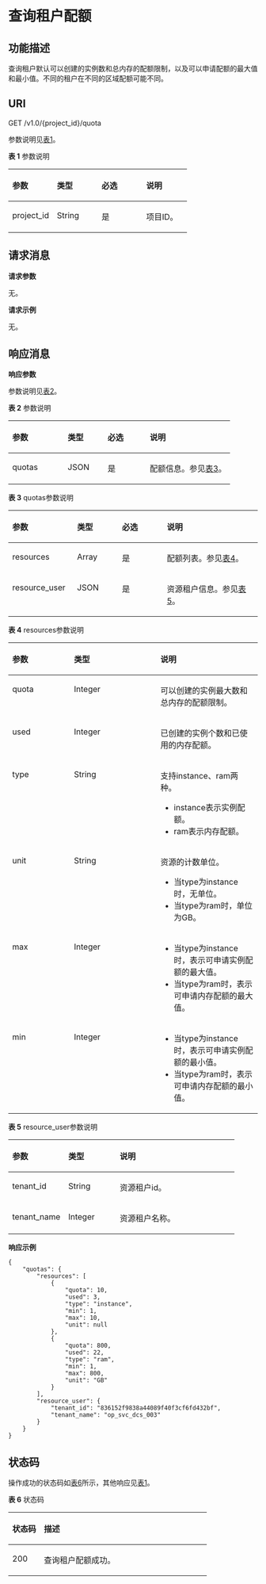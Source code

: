 # 查询租户配额<a name="dcs-zh-api-180423045"></a>

## 功能描述<a name="section164151825713"></a>

查询租户默认可以创建的实例数和总内存的配额限制，以及可以申请配额的最大值和最小值。不同的租户在不同的区域配额可能不同。

## **URI**<a name="section14354165101817"></a>

GET  /v1.0/\{project\_id\}/quota

参数说明见[表1](#table13653920143919)。

**表 1**  参数说明

<a name="table13653920143919"></a>
<table><thead align="left"><tr id="row13652172011391"><th class="cellrowborder" valign="top" width="25%" id="mcps1.2.5.1.1"><p id="p0652102011396"><a name="p0652102011396"></a><a name="p0652102011396"></a>参数</p>
</th>
<th class="cellrowborder" valign="top" width="25%" id="mcps1.2.5.1.2"><p id="p16521202391"><a name="p16521202391"></a><a name="p16521202391"></a>类型</p>
</th>
<th class="cellrowborder" valign="top" width="25%" id="mcps1.2.5.1.3"><p id="p765292023914"><a name="p765292023914"></a><a name="p765292023914"></a>必选</p>
</th>
<th class="cellrowborder" valign="top" width="25%" id="mcps1.2.5.1.4"><p id="p136521420153919"><a name="p136521420153919"></a><a name="p136521420153919"></a>说明</p>
</th>
</tr>
</thead>
<tbody><tr id="row176531320103915"><td class="cellrowborder" valign="top" width="25%" headers="mcps1.2.5.1.1 "><p id="p2065202017391"><a name="p2065202017391"></a><a name="p2065202017391"></a>project_id</p>
</td>
<td class="cellrowborder" valign="top" width="25%" headers="mcps1.2.5.1.2 "><p id="p0653920173910"><a name="p0653920173910"></a><a name="p0653920173910"></a>String</p>
</td>
<td class="cellrowborder" valign="top" width="25%" headers="mcps1.2.5.1.3 "><p id="p4653020183913"><a name="p4653020183913"></a><a name="p4653020183913"></a>是</p>
</td>
<td class="cellrowborder" valign="top" width="25%" headers="mcps1.2.5.1.4 "><p id="p96533202399"><a name="p96533202399"></a><a name="p96533202399"></a>项目ID。</p>
</td>
</tr>
</tbody>
</table>

## **请求消息**<a name="section116044010182"></a>

**请求参数**

无。

**请求示例**

无。

## **响应消息**<a name="section66414611916"></a>

**响应参数**

参数说明见[表2](#table114165246391)。

**表 2**  参数说明

<a name="table114165246391"></a>
<table><thead align="left"><tr id="row104150248391"><th class="cellrowborder" valign="top" width="25%" id="mcps1.2.5.1.1"><p id="p12415924193920"><a name="p12415924193920"></a><a name="p12415924193920"></a>参数</p>
</th>
<th class="cellrowborder" valign="top" width="18%" id="mcps1.2.5.1.2"><p id="p144151224163910"><a name="p144151224163910"></a><a name="p144151224163910"></a>类型</p>
</th>
<th class="cellrowborder" valign="top" width="19%" id="mcps1.2.5.1.3"><p id="p54593291407"><a name="p54593291407"></a><a name="p54593291407"></a>必选</p>
</th>
<th class="cellrowborder" valign="top" width="38%" id="mcps1.2.5.1.4"><p id="p2415182419396"><a name="p2415182419396"></a><a name="p2415182419396"></a>说明</p>
</th>
</tr>
</thead>
<tbody><tr id="row13415324183915"><td class="cellrowborder" valign="top" width="25%" headers="mcps1.2.5.1.1 "><p id="p441552483916"><a name="p441552483916"></a><a name="p441552483916"></a>quotas</p>
</td>
<td class="cellrowborder" valign="top" width="18%" headers="mcps1.2.5.1.2 "><p id="p06451925192319"><a name="p06451925192319"></a><a name="p06451925192319"></a>JSON</p>
</td>
<td class="cellrowborder" valign="top" width="19%" headers="mcps1.2.5.1.3 "><p id="p2046020291503"><a name="p2046020291503"></a><a name="p2046020291503"></a>是</p>
</td>
<td class="cellrowborder" valign="top" width="38%" headers="mcps1.2.5.1.4 "><p id="p15415102415391"><a name="p15415102415391"></a><a name="p15415102415391"></a>配额信息。参见<a href="#table1341618240392">表3</a>。</p>
</td>
</tr>
</tbody>
</table>

**表 3**  quotas参数说明

<a name="table1341618240392"></a>
<table><thead align="left"><tr id="row241652418392"><th class="cellrowborder" valign="top" width="26%" id="mcps1.2.5.1.1"><p id="p0416122417395"><a name="p0416122417395"></a><a name="p0416122417395"></a>参数</p>
</th>
<th class="cellrowborder" valign="top" width="18%" id="mcps1.2.5.1.2"><p id="p8416624203915"><a name="p8416624203915"></a><a name="p8416624203915"></a>类型</p>
</th>
<th class="cellrowborder" valign="top" width="18%" id="mcps1.2.5.1.3"><p id="p1865085215017"><a name="p1865085215017"></a><a name="p1865085215017"></a>必选</p>
</th>
<th class="cellrowborder" valign="top" width="38%" id="mcps1.2.5.1.4"><p id="p6416152423910"><a name="p6416152423910"></a><a name="p6416152423910"></a>说明</p>
</th>
</tr>
</thead>
<tbody><tr id="row134163246394"><td class="cellrowborder" valign="top" width="26%" headers="mcps1.2.5.1.1 "><p id="p104161424133913"><a name="p104161424133913"></a><a name="p104161424133913"></a>resources</p>
</td>
<td class="cellrowborder" valign="top" width="18%" headers="mcps1.2.5.1.2 "><p id="p341642453911"><a name="p341642453911"></a><a name="p341642453911"></a>Array</p>
</td>
<td class="cellrowborder" valign="top" width="18%" headers="mcps1.2.5.1.3 "><p id="p765019524010"><a name="p765019524010"></a><a name="p765019524010"></a>是</p>
</td>
<td class="cellrowborder" valign="top" width="38%" headers="mcps1.2.5.1.4 "><p id="p124164242391"><a name="p124164242391"></a><a name="p124164242391"></a>配额列表。参见<a href="#table164180248392">表4</a>。</p>
</td>
</tr>
<tr id="row84207492518"><td class="cellrowborder" valign="top" width="26%" headers="mcps1.2.5.1.1 "><p id="p44203482511"><a name="p44203482511"></a><a name="p44203482511"></a>resource_user</p>
</td>
<td class="cellrowborder" valign="top" width="18%" headers="mcps1.2.5.1.2 "><p id="p17420134112519"><a name="p17420134112519"></a><a name="p17420134112519"></a>JSON</p>
</td>
<td class="cellrowborder" valign="top" width="18%" headers="mcps1.2.5.1.3 "><p id="p156511552305"><a name="p156511552305"></a><a name="p156511552305"></a>是</p>
</td>
<td class="cellrowborder" valign="top" width="38%" headers="mcps1.2.5.1.4 "><p id="p1242034112513"><a name="p1242034112513"></a><a name="p1242034112513"></a>资源租户信息。参见<a href="#table1641811248397">表5</a>。</p>
</td>
</tr>
</tbody>
</table>

**表 4**  resources参数说明

<a name="table164180248392"></a>
<table><thead align="left"><tr id="row84161724193917"><th class="cellrowborder" valign="top" width="24.752475247524753%" id="mcps1.2.4.1.1"><p id="p34161724103916"><a name="p34161724103916"></a><a name="p34161724103916"></a>参数</p>
</th>
<th class="cellrowborder" valign="top" width="34.65346534653465%" id="mcps1.2.4.1.2"><p id="p24161224173920"><a name="p24161224173920"></a><a name="p24161224173920"></a>类型</p>
</th>
<th class="cellrowborder" valign="top" width="40.59405940594059%" id="mcps1.2.4.1.3"><p id="p1541632411391"><a name="p1541632411391"></a><a name="p1541632411391"></a>说明</p>
</th>
</tr>
</thead>
<tbody><tr id="row94171524133918"><td class="cellrowborder" valign="top" width="24.752475247524753%" headers="mcps1.2.4.1.1 "><p id="p12417824113917"><a name="p12417824113917"></a><a name="p12417824113917"></a>quota</p>
</td>
<td class="cellrowborder" valign="top" width="34.65346534653465%" headers="mcps1.2.4.1.2 "><p id="p641792411399"><a name="p641792411399"></a><a name="p641792411399"></a>Integer</p>
</td>
<td class="cellrowborder" valign="top" width="40.59405940594059%" headers="mcps1.2.4.1.3 "><p id="p18652185613414"><a name="p18652185613414"></a><a name="p18652185613414"></a>可以创建的实例最大数和总内存的配额限制。</p>
</td>
</tr>
<tr id="row441752415393"><td class="cellrowborder" valign="top" width="24.752475247524753%" headers="mcps1.2.4.1.1 "><p id="p341772463919"><a name="p341772463919"></a><a name="p341772463919"></a>used</p>
</td>
<td class="cellrowborder" valign="top" width="34.65346534653465%" headers="mcps1.2.4.1.2 "><p id="p1341722443920"><a name="p1341722443920"></a><a name="p1341722443920"></a>Integer</p>
</td>
<td class="cellrowborder" valign="top" width="40.59405940594059%" headers="mcps1.2.4.1.3 "><p id="p841732473916"><a name="p841732473916"></a><a name="p841732473916"></a>已创建的实例个数和已使用的内存配额。</p>
</td>
</tr>
<tr id="row143604574285"><td class="cellrowborder" valign="top" width="24.752475247524753%" headers="mcps1.2.4.1.1 "><p id="p19651145182911"><a name="p19651145182911"></a><a name="p19651145182911"></a>type</p>
</td>
<td class="cellrowborder" valign="top" width="34.65346534653465%" headers="mcps1.2.4.1.2 "><p id="p14651125162918"><a name="p14651125162918"></a><a name="p14651125162918"></a>String</p>
</td>
<td class="cellrowborder" valign="top" width="40.59405940594059%" headers="mcps1.2.4.1.3 "><p id="p1065165202911"><a name="p1065165202911"></a><a name="p1065165202911"></a>支持instance、ram两种。</p>
<a name="ul68511652669"></a><a name="ul68511652669"></a><ul id="ul68511652669"><li>instance表示实例配额。</li><li>ram表示内存配额。</li></ul>
</td>
</tr>
<tr id="row1141719245396"><td class="cellrowborder" valign="top" width="24.752475247524753%" headers="mcps1.2.4.1.1 "><p id="p341792416391"><a name="p341792416391"></a><a name="p341792416391"></a>unit</p>
</td>
<td class="cellrowborder" valign="top" width="34.65346534653465%" headers="mcps1.2.4.1.2 "><p id="p441715243393"><a name="p441715243393"></a><a name="p441715243393"></a>String</p>
</td>
<td class="cellrowborder" valign="top" width="40.59405940594059%" headers="mcps1.2.4.1.3 "><p id="p19709101812711"><a name="p19709101812711"></a><a name="p19709101812711"></a>资源的计数单位。</p>
<a name="ul171513818816"></a><a name="ul171513818816"></a><ul id="ul171513818816"><li>当type为instance时，无单位。</li><li>当type为ram时，单位为GB。</li></ul>
</td>
</tr>
<tr id="row74177249394"><td class="cellrowborder" valign="top" width="24.752475247524753%" headers="mcps1.2.4.1.1 "><p id="p4417202413911"><a name="p4417202413911"></a><a name="p4417202413911"></a>max</p>
</td>
<td class="cellrowborder" valign="top" width="34.65346534653465%" headers="mcps1.2.4.1.2 "><p id="p134171724193914"><a name="p134171724193914"></a><a name="p134171724193914"></a>Integer</p>
</td>
<td class="cellrowborder" valign="top" width="40.59405940594059%" headers="mcps1.2.4.1.3 "><a name="ul35767124811"></a><a name="ul35767124811"></a><ul id="ul35767124811"><li>当type为instance时，表示可申请实例配额的最大值。</li><li>当type为ram时，表示可申请内存配额的最大值。</li></ul>
</td>
</tr>
<tr id="row13418152412393"><td class="cellrowborder" valign="top" width="24.752475247524753%" headers="mcps1.2.4.1.1 "><p id="p341712483915"><a name="p341712483915"></a><a name="p341712483915"></a>min</p>
</td>
<td class="cellrowborder" valign="top" width="34.65346534653465%" headers="mcps1.2.4.1.2 "><p id="p14418132493912"><a name="p14418132493912"></a><a name="p14418132493912"></a>Integer</p>
</td>
<td class="cellrowborder" valign="top" width="40.59405940594059%" headers="mcps1.2.4.1.3 "><a name="ul6173136347"></a><a name="ul6173136347"></a><ul id="ul6173136347"><li>当type为instance时，表示可申请实例配额的最小值。</li><li>当type为ram时，表示可申请内存配额的最小值。</li></ul>
</td>
</tr>
</tbody>
</table>

**表 5**  resource\_user参数说明

<a name="table1641811248397"></a>
<table><thead align="left"><tr id="row134181624153915"><th class="cellrowborder" valign="top" width="24.752475247524753%" id="mcps1.2.4.1.1"><p id="p1541872443910"><a name="p1541872443910"></a><a name="p1541872443910"></a>参数</p>
</th>
<th class="cellrowborder" valign="top" width="22.772277227722775%" id="mcps1.2.4.1.2"><p id="p841810249390"><a name="p841810249390"></a><a name="p841810249390"></a>类型</p>
</th>
<th class="cellrowborder" valign="top" width="52.475247524752476%" id="mcps1.2.4.1.3"><p id="p15418172443913"><a name="p15418172443913"></a><a name="p15418172443913"></a>说明</p>
</th>
</tr>
</thead>
<tbody><tr id="row14418724113912"><td class="cellrowborder" valign="top" width="24.752475247524753%" headers="mcps1.2.4.1.1 "><p id="p134188244395"><a name="p134188244395"></a><a name="p134188244395"></a>tenant_id</p>
</td>
<td class="cellrowborder" valign="top" width="22.772277227722775%" headers="mcps1.2.4.1.2 "><p id="p6418132417393"><a name="p6418132417393"></a><a name="p6418132417393"></a>String</p>
</td>
<td class="cellrowborder" valign="top" width="52.475247524752476%" headers="mcps1.2.4.1.3 "><p id="p1441818240395"><a name="p1441818240395"></a><a name="p1441818240395"></a>资源租户id。</p>
</td>
</tr>
<tr id="row19418132443915"><td class="cellrowborder" valign="top" width="24.752475247524753%" headers="mcps1.2.4.1.1 "><p id="p64181324183914"><a name="p64181324183914"></a><a name="p64181324183914"></a>tenant_name</p>
</td>
<td class="cellrowborder" valign="top" width="22.772277227722775%" headers="mcps1.2.4.1.2 "><p id="p1941811242393"><a name="p1941811242393"></a><a name="p1941811242393"></a>Integer</p>
</td>
<td class="cellrowborder" valign="top" width="52.475247524752476%" headers="mcps1.2.4.1.3 "><p id="p19418152423912"><a name="p19418152423912"></a><a name="p19418152423912"></a>资源租户名称。</p>
</td>
</tr>
</tbody>
</table>

**响应示例**

```
{
    "quotas": {
        "resources": [
            {
                "quota": 10,
                "used": 3,
                "type": "instance",
                "min": 1,
                "max": 10,
                "unit": null
            },
            {
                "quota": 800,
                "used": 22,
                "type": "ram",
                "min": 1,
                "max": 800,
                "unit": "GB"
            }
        ],
        "resource_user": {
            "tenant_id": "836152f9838a44089f40f3cf6fd432bf",
            "tenant_name": "op_svc_dcs_003"
        }
    }
}
```

## **状态码**<a name="section29701335151315"></a>

操作成功的状态码如[表6](#table597043515135)所示，其他响应见[表1](状态码.md#table5210141351517)。

**表 6**  状态码

<a name="table597043515135"></a>
<table><thead align="left"><tr id="row3970103581319"><th class="cellrowborder" valign="top" width="15.98%" id="mcps1.2.3.1.1"><p id="p4970163512138"><a name="p4970163512138"></a><a name="p4970163512138"></a>状态码</p>
</th>
<th class="cellrowborder" valign="top" width="84.02%" id="mcps1.2.3.1.2"><p id="p14970113519134"><a name="p14970113519134"></a><a name="p14970113519134"></a>描述</p>
</th>
</tr>
</thead>
<tbody><tr id="row1970935151313"><td class="cellrowborder" valign="top" width="15.98%" headers="mcps1.2.3.1.1 "><p id="p17970163551313"><a name="p17970163551313"></a><a name="p17970163551313"></a>200</p>
</td>
<td class="cellrowborder" valign="top" width="84.02%" headers="mcps1.2.3.1.2 "><p id="p597033518133"><a name="p597033518133"></a><a name="p597033518133"></a>查询租户配额成功。</p>
</td>
</tr>
</tbody>
</table>

